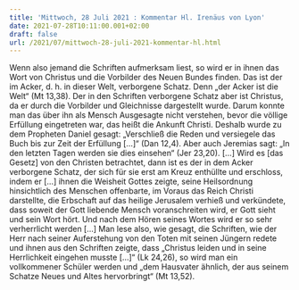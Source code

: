 ```yaml
---
title: 'Mittwoch, 28 Juli 2021 : Kommentar Hl. Irenäus von Lyon'
date: 2021-07-28T10:11:00.001+02:00
draft: false
url: /2021/07/mittwoch-28-juli-2021-kommentar-hl.html
---
```


Wenn also jemand die Schriften aufmerksam liest, so wird er in ihnen das Wort von Christus und die Vorbilder des Neuen Bundes finden. Das ist der im Acker, d. h. in dieser Welt, verborgene Schatz. Denn „der Acker ist die Welt“ (Mt 13,38). Der in den Schriften verborgene Schatz aber ist Christus, da er durch die Vorbilder und Gleichnisse dargestellt wurde. Darum konnte man das über ihn als Mensch Ausgesagte nicht verstehen, bevor die völlige Erfüllung eingetreten war, das heißt die Ankunft Christi. Deshalb wurde zu dem Propheten Daniel gesagt: „Verschließ die Reden und versiegele das Buch bis zur Zeit der Erfüllung \[…\]“ (Dan 12,4). Aber auch Jeremias sagt: „In den letzten Tagen werden sie dies einsehen“ (Jer 23,20). \[…\] Wird es \[das Gesetz\] von den Christen betrachtet, dann ist es der in dem Acker verborgene Schatz, der sich für sie erst am Kreuz enthüllte und erschloss, indem er \[…\] ihnen die Weisheit Gottes zeigte, seine Heilsordnung hinsichtlich des Menschen offenbarte, im Voraus das Reich Christi darstellte, die Erbschaft auf das heilige Jerusalem verhieß und verkündete, dass soweit der Gott liebende Mensch voranschreiten wird, er Gott sieht und sein Wort hört. Und nach dem Hören seines Wortes wird er so sehr verherrlicht werden \[…\] Man lese also, wie gesagt, die Schriften, wie der Herr nach seiner Auferstehung von den Toten mit seinen Jüngern redete und ihnen aus den Schriften zeigte, dass „Christus leiden und in seine Herrlichkeit eingehen musste \[…\]“ (Lk 24,26), so wird man ein vollkommener Schüler werden und „dem Hausvater ähnlich, der aus seinem Schatze Neues und Altes hervorbringt“ (Mt 13,52).